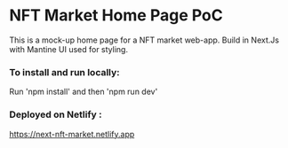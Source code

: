 # NFT Market Home Page PoC

This is a mock-up home page for a NFT market web-app. Build in Next.Js with Mantine UI used for styling.
### To install and run locally: 
Run 'npm install' and then 'npm run dev' 
### Deployed on Netlify :
https://next-nft-market.netlify.app
